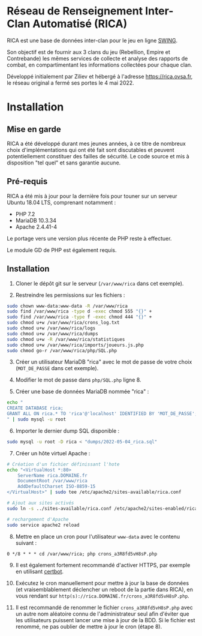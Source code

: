 # Réseau de Renseignement Inter-Clan Automatisé (RICA)

RICA est une base de données inter-clan pour le jeu en ligne [SWING](https://www.ngswing.com).

Son objectif est de fournir aux 3 clans du jeu (Rebellion, Empire et Contrebande) les mêmes services de collecte et analyse des rapports de combat, en compartimentant les informations collectées pour chaque clan.

Développé initialement par Ziliev et hébergé à l'adresse https://rica.ovsa.fr, le réseau original a fermé ses portes le 4 mai 2022.

# Installation

## Mise en garde

RICA a été développé durant mes jeunes années, à ce titre de nombreux choix d'implémentations qui ont été fait sont discutables et peuvent potentiellement constituer des failles de sécurité. Le code source et mis à disposition "tel quel" et sans garantie aucune.

## Pré-requis

RICA a été mis à jour pour la dernière fois pour touner sur un serveur Ubuntu 18.04 LTS, comprenant notamment :
- PHP 7.2
- MariaDB 10.3.34
- Apache 2.4.41-4

Le portage vers une version plus récente de PHP reste à effectuer.

Le module GD de PHP est également requis.

## Installation

1. Cloner le dépôt git sur le serveur (`/var/www/rica` dans cet exemple).

2. Restreindre les permissions sur les fichiers :

```bash
sudo chown www-data:www-data -R /var/www/rica
sudo find /var/www/rica -type d -exec chmod 555 "{}" +
sudo find /var/www/rica -type f -exec chmod 444 "{}" +
sudo chmod u+w /var/www/rica/crons_log.txt
sudo chmod u+w /var/www/rica/logs
sudo chmod u+w /var/www/rica/dumps
sudo chmod u+w -R /var/www/rica/statistiques
sudo chmod u+w /var/www/rica/imports/joueurs.js.php
sudo chmod go-r /var/www/rica/php/SQL.php
```

3. Créer un utilisateur MariaDB "rica" avec le mot de passe de votre choix (`MOT_DE_PASSE` dans cet exemple).

4. Modifier le mot de passe dans `php/SQL.php` ligne 8.

5. Créer une base de données MariaDB nommée "rica" :

```bash
echo "
CREATE DATABASE rica;
GRANT ALL ON rica.* TO 'rica'@'localhost' IDENTIFIED BY 'MOT_DE_PASSE';
" | sudo mysql -u root
```

6. Importer le dernier dump SQL disponible :

```bash
sudo mysql -u root -D rica < "dumps/2022-05-04_rica.sql"
```

7. Créer un hôte virtuel Apache :

```bash
# Création d'un fichier définissant l'hote
echo "<VirtualHost *:80>
	ServerName rica.DOMAINE.fr
	DocumentRoot /var/www/rica
	AddDefaultCharset ISO-8859-15
</VirtualHost>" | sudo tee /etc/apache2/sites-available/rica.conf

# Ajout aux sites activés
sudo ln -s ../sites-available/rica.conf /etc/apache2/sites-enabled/rica.conf

# rechargement d'Apache
sudo service apache2 reload
```

8. Mettre en place un cron pour l'utilisateur `www-data` avec le contenu suivant :

```
0 */8 * * * cd /var/www/rica; php crons_a3R8fd5vH8sP.php
```

9. Il est également fortement recommandé d'activer HTTPS, par exemple en utilisant [certbot](https://certbot.eff.org/).

10. Exécutez le cron manuellement pour mettre à jour la base de données (et vraisemblablement déclencher un reboot de la partie dans RICA), en vous rendant sur `http(s)://rica.DOMAINE.fr/crons_a3R8fd5vH8sP.php`.

11. Il est recommandé de renommer le fichier `crons_a3R8fd5vH8sP.php` avec un autre nom aléatoire connu de l'administrateur seul afin d'éviter que les utilisateurs puissent lancer une mise à jour de la BDD. Si le fichier est renommé, ne pas oublier de mettre à jour le cron (étape 8).

